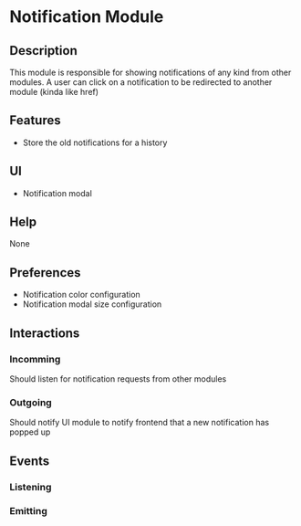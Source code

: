 # **Notification Module**

## **Description**

This module is responsible for showing notifications of any kind from other modules.
A user can click on a notification to be redirected to another module (kinda like href)

## **Features**

- Store the old notifications for a history

## **UI**

- Notification modal

## **Help**

None

## **Preferences**

- Notification color configuration
- Notification modal size configuration

## **Interactions**

### Incomming
Should listen for notification requests from other modules

### Outgoing
Should notify UI module to notify frontend that a new notification has popped up

## **Events**

### Listening

### Emitting